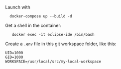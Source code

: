 Launch with

```
  docker-compose up --build -d
```

Get a shell in the container:

```
   docker exec -it eclipse-ide /bin/bash
```

Create a ``.env`` file in this git workspace folder, like this:

```
UID=1000
GID=1000
WORKSPACE=/usr/local/src/my-local-workspace
```
